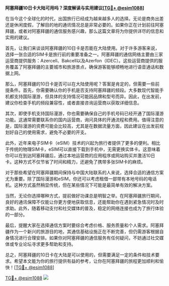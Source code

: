 **阿塞拜疆10日卡大陆可用吗？深度解读与实用建议[[TG💪+ @esim1088](https://t.me/s/esim1088)]**

在当今这个全球化的时代，出国旅行已经成为越来越多人的选择。无论是商务出差还是休闲度假，了解目的地的通讯情况总是非常必要的。如果你正在计划前往阿塞拜疆，或者对阿塞拜疆的通信服务感兴趣，那么这篇文章将为你提供详尽的信息和实用的建议。

首先，让我们来谈谈阿塞拜疆的10日卡是否能在大陆使用。对于许多游客来说，选择一张合适的SIM卡是旅行前的重要准备之一。阿塞拜疆的通信网络主要由三家运营商提供服务：Azercell、Bakcell以及Azerfon（IDEC）。这些运营商提供的服务覆盖了阿塞拜疆的主要城市和旅游景点，确保游客能够顺畅地进行语音通话和数据上网。

那么，阿塞拜疆的10日卡是否可以在大陆使用呢？答案是肯定的，但需要一些前提条件。首先，你需要确认你的手机是否支持阿塞拜疆的频段。大多数现代智能手机都支持国际漫游，但具体的支持情况可能因品牌和型号而异。因此，在出发前，建议你检查手机的频段兼容性，或者直接咨询运营商以获取详细信息。

其次，即使手机支持国际漫游，你也需要确保自己的手机号码已经开通了国际漫游功能。这通常需要联系你的国内运营商，询问具体的开通流程和费用。值得注意的是，国际漫游的资费可能会比较高，尤其是在数据流量方面，因此建议在出发前规划好自己的使用需求，避免不必要的开支。

此外，近年来电子SIM卡（eSIM）技术的兴起为旅行者提供了更多的便利。相比于传统的物理SIM卡，eSIM可以直接下载到手机中，无需更换实体卡。这意味着你可以在到达阿塞拜疆后，通过本地运营商的应用程序或网站购买并激活10日卡。这种方式不仅节省了时间和精力，还避免了携带多张SIM卡的麻烦。

对于那些希望在阿塞拜疆期间保持与中国大陆联系的人来说，选择合适的通信方案尤为重要。除了国际漫游和eSIM，你还可以考虑租借一部带有本地号码的电话机。这种方式虽然稍显传统，但在某些情况下可能是最简单有效的解决方案。

当然，无论你选择哪种方式，提前做好功课总是明智之举。在阿塞拜疆旅行期间，良好的通讯保障不仅能让你更方便地获取信息，还能帮助你在遇到紧急情况时及时求助。此外，随着移动支付和社交媒体的普及，稳定的网络连接也成为了旅行体验的一部分。

最后，提醒大家在选择通信方案时要综合考虑价格、服务质量和个人需求。阿塞拜疆作为一个新兴的旅游目的地，其通信基础设施正在不断完善，但仍需游客根据自身情况进行合理安排。如果你对阿塞拜疆的通信服务有任何疑问，不妨通过社交媒体或专业论坛寻求更多帮助和支持。

总之，阿塞拜疆的10日卡在大陆是可以使用的，但需要满足一定的条件和技术要求。希望本文能为你的旅行提供有益的参考，让你在阿塞拜疆的旅程更加顺利和愉快！[[TG💪+ @esim1088](https://t.me/s/esim1088)]

[TG💪+ @esim1088](https://t.me/s/esim1088) ![](https://i.postimg.cc/4NQfJmqS/Snipaste-2025-05-13-00-14-12.png)